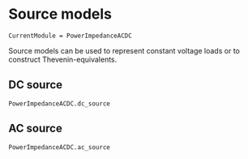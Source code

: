 # Source models
```@meta
CurrentModule = PowerImpedanceACDC
```
Source models can be used to represent constant voltage loads or to construct Thevenin-equivalents.

## DC source
```@docs
PowerImpedanceACDC.dc_source
```

## AC source
```@docs
PowerImpedanceACDC.ac_source
```

